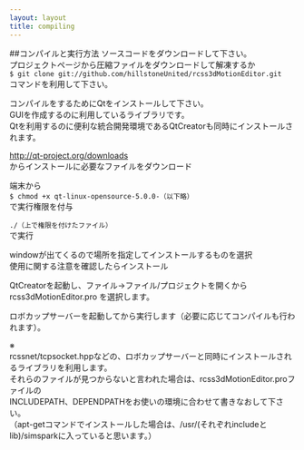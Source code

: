 ```yaml
---
layout: layout
title: compiling
---
```

##コンパイルと実行方法
ソースコードをダウンロードして下さい。  
プロジェクトページから圧縮ファイルをダウンロードして解凍するか  
`$ git clone git://github.com/hillstoneUnited/rcss3dMotionEditor.git`  
コマンドを利用して下さい。


コンパイルをするためにQtをインストールして下さい。  
GUIを作成するのに利用しているライブラリです。  
Qtを利用するのに便利な統合開発環境であるQtCreatorも同時にインストールされます。


<http://qt-project.org/downloads>  
からインストールに必要なファイルをダウンロード

端末から  
`$ chmod +x qt-linux-opensource-5.0.0-（以下略）`  
で実行権限を付与

`./（上で権限を付けたファイル）`  
で実行

windowが出てくるので場所を指定してインストールするものを選択  
使用に関する注意を確認したらインストール

QtCreatorを起動し、ファイル→ファイル/プロジェクトを開くから  
rcss3dMotionEditor.pro
を選択します。

ロボカップサーバーを起動してから実行します（必要に応じてコンパイルも行われます）。  


※  
rcssnet/tcpsocket.hppなどの、ロボカップサーバーと同時にインストールされるライブラリを利用します。  
それらのファイルが見つからないと言われた場合は、rcss3dMotionEditor.proファイルの  
INCLUDEPATH、DEPENDPATHをお使いの環境に合わせて書きなおして下さい。  
（apt-getコマンドでインストールした場合は、/usr/(それぞれincludeとlib)/simsparkに入っていると思います。）
